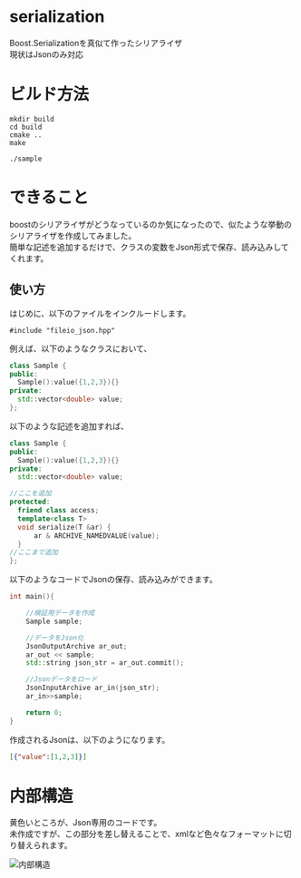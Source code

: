 # serialization
Boost.Serializationを真似て作ったシリアライザ  
現状はJsonのみ対応

# ビルド方法
```shell
mkdir build
cd build
cmake ..
make

./sample
```

# できること
boostのシリアライザがどうなっているのか気になったので、似たような挙動のシリアライザを作成してみました。  
簡単な記述を追加するだけで、クラスの変数をJson形式で保存、読み込みしてくれます。  

## 使い方

はじめに、以下のファイルをインクルードします。
```
#include "fileio_json.hpp"
```

例えば、以下のようなクラスにおいて、
```cpp
class Sample {
public:
  Sample():value({1,2,3}){}
private:
  std::vector<double> value;
};
```

以下のような記述を追加すれば、
```cpp
class Sample {
public:
  Sample():value({1,2,3}){}
private:
  std::vector<double> value;

//ここを追加
protected:
  friend class access;
  template<class T>
  void serialize(T &ar) {
      ar & ARCHIVE_NAMEDVALUE(value);
  }
//ここまで追加
};
```

以下のようなコードでJsonの保存、読み込みができます。
```cpp
int main(){

    //検証用データを作成
    Sample sample;

    //データをJson化
    JsonOutputArchive ar_out;
    ar_out << sample;
    std::string json_str = ar_out.commit();

    //Jsonデータをロード
    JsonInputArchive ar_in(json_str);
    ar_in>>sample;

    return 0;
}
```

作成されるJsonは、以下のようになります。
```Json
[{"value":[1,2,3]}]
```

# 内部構造
黄色いところが、Json専用のコードです。  
未作成ですが、この部分を差し替えることで、xmlなど色々なフォーマットに切り替えられます。

![内部構造](https://github.com/Alreschas/serialization/blob/main/documents/%E5%86%85%E9%83%A8%E6%A7%8B%E9%80%A0.svg)
